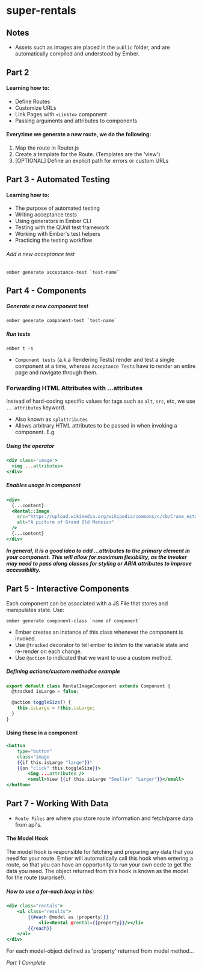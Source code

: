 # super-rentals

## Notes
  - Assets such as images are placed in the `public` folder, and are automatically compiled and understood by Ember.

## Part 2 
#### Learning how to:
- Define Routes
- Customize URLs
- Link Pages with `<LinkTo>` component
- Passing arguments and attributes to components

#### Everytime we generate a new route, we do the following:
1. Map the route in Router.js
2. Create a template for the Route. (Templates are the 'view')
3. [OPTIONAL] Define an explicit path for errors or custom URLs

## Part 3 - Automated Testing
#### Learning how to:
- The purpose of automated testing
- Writing acceptance tests
- Using generators in Ember CLI
- Testing with the QUnit test framework
- Working with Ember's test helpers
- Practicing the testing workflow

###### Add a new acceptance test
```
ember generate acceptance-test `test-name`
```

## Part 4 - Components

##### Generate a new component test
```
ember generate component-test `test-name`
```
##### Run tests
```
ember t -s
```
 - `Component tests` (a.k.a Rendering Tests) render and test a single component at a time, whereas `Acceptance Tests` have to render an entire page and navigate through them.

 ### Forwarding HTML Attributes with ...attributes
 Instead of hard-coding specific values for tags such as `alt`, `src`, etc, we use 
 `...attributes` keyword.
  - Also known as `splattributes`
  - Allows arbitrary HTML attributes to be passed in when invoking a component. E.g

##### Using the operator
```hbs
<div class='image'>
  <img ...attributes>
</div>
```

##### Enables usage in component
```hbs
<div>
  {...content}
  <Rental::Image
    src="https://upload.wikimedia.org/wikipedia/commons/c/cb/Crane_estate_(5).jpg"
    alt="A picture of Grand Old Mansion"
  />
  {...content}
</div>
```

<strong> 
  <em> 
  In general, it is a good idea to add ...attributes to the primary element in your component. This will allow for maximum flexibility, as the invoker may need to pass along classes for styling or ARIA attributes to improve accessibility.
  </em>  
</strong>

## Part 5 - Interactive Components

Each component can be associated with a JS File that stores and manipulates state.
Use:
```
ember generate component-class `name of component`
```

- Ember creates an instance of this class whenever the component is invoked.
- Use `@tracked` decorator to tell ember to <em>listen</em>  to the variable state and re-render on each change.
- Use `@action` to indicated that we want to use a custom method.

##### Defining actions/custom methodse example
```js
export default class RentalImageComponent extends Component {
  @tracked isLarge = false;

  @action toggleSize() {
    this.isLarge = !this.isLarge;
  }
}
```

#### Using these in a component
```hbs
<button 
    type="button" 
    class="image 
    {{if this.isLarge "large"}}" 
    {{on "click" this.toggleSize}}>
        <img ...attributes />
        <small>View {{if this.isLarge "Smaller" "Larger"}}</small>
</button>

```

## Part 7 - Working With Data

- `Route Files` are where you store route information and fetch/parse data from api's.

#### The Model Hook 
<p>
The model hook is responsible for fetching and preparing any data that you need for your route. Ember will automatically call this hook when entering a route, so that you can have an opportunity to run your own code to get the data you need. The object returned from this hook is known as the model for the route (surprise!).
</p>

##### How to use a for-each loop in hbs:
```hbs
<div class="rentals">
    <ul class="results">
        {{#each @model as |property|}}
            <li><Rental @rental={{property}}/></li>
        {{/each}}
    </ul>
</div>
```
For each model-object defined as 'property' returned from model method...

*Part 1 Complete*